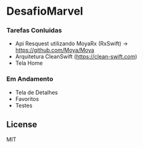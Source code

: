 # DesafioMarvel

### Tarefas Conluidas 

- Api Resquest utilizando MoyaRx (RxSwift) -> https://github.com/Moya/Moya
- Arquitetura CleanSwift (https://clean-swift.com)
- Tela Home

### Em Andamento

- Tela de Detalhes
- Favoritos
- Testes

License
----

MIT
